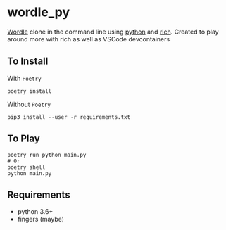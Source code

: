 # wordle_py
[Wordle](https://www.powerlanguage.co.uk/wordle/) clone in the command line using [python](python.org) and [rich](https://github.com/Textualize/rich). Created to play around more with rich as well as VSCode devcontainers

## To Install
With `Poetry`
```shell
poetry install
```

Without `Poetry`
```shell
pip3 install --user -r requirements.txt
```

## To Play
```shell
poetry run python main.py
# Or
poetry shell
python main.py
```

## Requirements
- python 3.6+
- fingers (maybe)